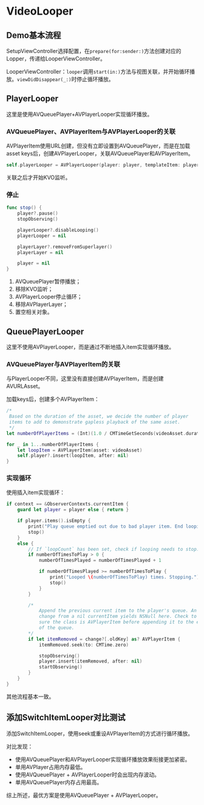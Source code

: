 # VideoLooper

## Demo基本流程

SetupViewController选择配置，在`prepare(for:sender:)`方法创建对应的Lopper，传递给LooperViewController。

LooperViewController：`looper`调用`start(in:)`方法与视图关联，并开始循环播放。`viewDidDisappear(_:)`时停止循环播放。

## PlayerLooper

这里是使用AVQueuePlayer+AVPlayerLooper实现循环播放。

### AVQueuePlayer、AVPlayerItem与AVPlayerLooper的关联

AVPlayerItem使用URL创建，但没有立即设置到AVQueuePlayer，而是在加载asset keys后，创建AVPlayerLooper，关联AVQueuePlayer和AVPlayerItem。

```swift
self.playerLooper = AVPlayerLooper(player: player, templateItem: playerItem)
```

关联之后才开始KVO监听。

### 停止

```swift
func stop() {
    player?.pause()
    stopObserving()

    playerLooper?.disableLooping()
    playerLooper = nil

    playerLayer?.removeFromSuperlayer()
    playerLayer = nil

    player = nil
}
```

1. AVQueuePlayer暂停播放；
2. 移除KVO监听；
3. AVPlayerLooper停止循环；
4. 移除AVPlayerLayer；
5. 置空相关对象。

## QueuePlayerLooper

这里不使用AVPlayerLooper，而是通过不断地插入item实现循环播放。

### AVQueuePlayer与AVPlayerItem的关联

与PlayerLooper不同，这里没有直接创建AVPlayerItem，而是创建AVURLAsset。

加载keys后，创建多个AVPlayerItem：

```swift
/*
 Based on the duration of the asset, we decide the number of player 
 items to add to demonstrate gapless playback of the same asset.
 */
let numberOfPlayerItems = (Int)(1.0 / CMTimeGetSeconds(videoAsset.duration)) + 2

for _ in 1...numberOfPlayerItems {
    let loopItem = AVPlayerItem(asset: videoAsset)
    self.player?.insert(loopItem, after: nil)
}
```

### 实现循环

使用插入item实现循环：

```swift
if context == &ObserverContexts.currentItem {
    guard let player = player else { return }

    if player.items().isEmpty {
        print("Play queue emptied out due to bad player item. End looping")
        stop()
    }
    else {
        // If `loopCount` has been set, check if looping needs to stop.
        if numberOfTimesToPlay > 0 {
            numberOfTimesPlayed = numberOfTimesPlayed + 1

            if numberOfTimesPlayed >= numberOfTimesToPlay {
                print("Looped \(numberOfTimesToPlay) times. Stopping.");
                stop()
            }
        }

        /*
            Append the previous current item to the player's queue. An initial
            change from a nil currentItem yields NSNull here. Check to make
            sure the class is AVPlayerItem before appending it to the end
            of the queue.
        */
        if let itemRemoved = change?[.oldKey] as? AVPlayerItem {
            itemRemoved.seek(to: CMTime.zero)

            stopObserving()
            player.insert(itemRemoved, after: nil)
            startObserving()
        }
    }
}
```

其他流程基本一致。

## 添加SwitchItemLooper对比测试

添加SwitchItemLooper，使用seek或重设AVPlayerItem的方式进行循环播放。

对比发现：

- 使用AVQueuePlayer和AVPlayerLooper实现循环播放效果衔接更加紧密。
- 单用AVPlayer占用内存最低。
- 使用AVQueuePlayer + AVPlayerLooper时会出现内存波动。
- 单用AVQueuePlayer内存占用最高。

综上所述，最优方案是使用AVQueuePlayer + AVPlayerLooper。

